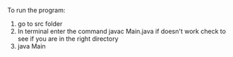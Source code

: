 
To run the program:
1) go to src folder
2) In terminal enter the command javac Main.java if doesn't work check to
    see if you are in the right directory
3) java Main

